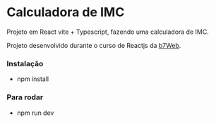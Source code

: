 # Calculadora de IMC

Projeto em React vite + Typescript, fazendo uma calculadora de IMC.

Projeto desenvolvido durante o curso de Reactjs da [b7Web](https://b7web.com.br).

### Instalação

- npm install

### Para rodar

- npm run dev